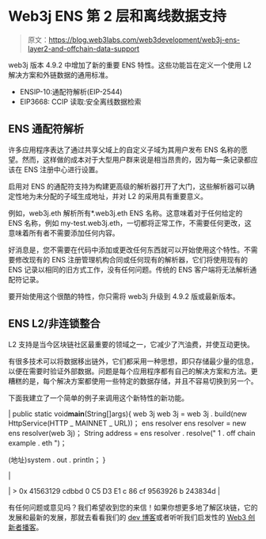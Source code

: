 # Web3j ENS 第 2 层和离线数据支持

> 原文：<https://blog.web3labs.com/web3development/web3j-ens-layer2-and-offchain-data-support>

web3j 版本 4.9.2 中增加了新的重要 ENS 特性。这些功能旨在定义一个使用 L2 解决方案和外链数据的通用标准。

*   ENSIP-10:通配符解析(EIP-2544)
*   EIP3668: CCIP 读取:安全离线数据检索

## ENS 通配符解析

许多应用程序表达了通过共享父域上的自定义子域为其用户发布 ENS 名称的愿望。然而，这样做的成本对于大型用户群来说是相当昂贵的，因为每一条记录都应该在 ENS 注册中心进行设置。

启用对 ENS 的通配符支持为构建更高级的解析器打开了大门，这些解析器可以确定性地为未分配的子域生成地址，并对 L2 的采用具有重要意义。

例如，web3j.eth 解析所有*.web3j.eth ENS 名称。这意味着对于任何给定的 ENS 名称，例如 my-test.web3j.eth，一切都将正常工作，不需要任何更改，这意味着所有者不需要添加任何内容。

好消息是，您不需要在代码中添加或更改任何东西就可以开始使用这个特性。不需要修改现有的 ENS 注册管理机构合同或任何现有的解析器，它们将使用现有的 ENS 记录以相同的旧方式工作，没有任何问题。传统的 ENS 客户端将无法解析通配符记录。

要开始使用这个很酷的特性，你只需将 web3j 升级到 4.9.2 版或最新版本。

## ENS L2/非连锁整合

L2 支持是当今区块链社区最重要的领域之一，它减少了汽油费，并使互动更快。

有很多技术可以将数据移出链外，它们都采用一种思想，即只存储最少量的信息，以便在需要时验证外部数据。问题是每个应用程序都有自己的解决方案和方法。更糟糕的是，每个解决方案都使用一些特定的数据存储，并且不容易切换到另一个。

下面我建立了一个简单的例子来调用这个新特性的新功能。

| public static void**main**(String[]args){
web 3j web 3j = web 3j . build(new HttpService(HTTP _ MAINNET _ URL))；
ens resolver ens resolver = new ens resolver(web 3j)；
String address = ens resolver . resolve(" 1 . off chain example . eth ")；

(地址)system . out . println；
}

 |

| > 0x 41563129 cdbbd 0 C5 D3 E1 c 86 cf 9563926 b 243834d |

有任何问题或意见吗？我们希望收到您的来信！如果你想更多地了解区块链，它的发展和最新的发展，那就去看看我们的 [dev 博客](/web3development)或者听听我们启发性的 [Web3 创新者播客](https://podcast.web3labs.com/)。